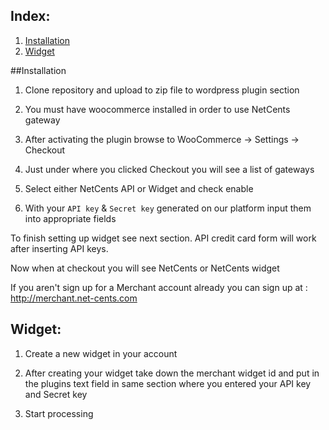 ## Index:
1. [Installation](#installation)
2. [Widget](#widget)


##Installation

1. Clone repository and upload to zip file to wordpress plugin section

2. You must have woocommerce installed in order to use NetCents gateway

3. After activating the plugin browse to WooCommerce -> Settings -> Checkout

4. Just under where you clicked Checkout you will see a list of gateways

5. Select either NetCents API or Widget and check enable

6. With your `API key` & `Secret key` generated on our platform input them into appropriate fields

To finish setting up widget see next section. API credit card form will work after inserting API keys.

Now when at checkout you will see NetCents or NetCents widget

If you aren't sign up for a Merchant account already you can sign up at : http://merchant.net-cents.com



## Widget:

1. Create a new widget in your account

2. After creating your widget take down the merchant widget id and put in the plugins text field in same section where you entered your API key and Secret key

3. Start processing



